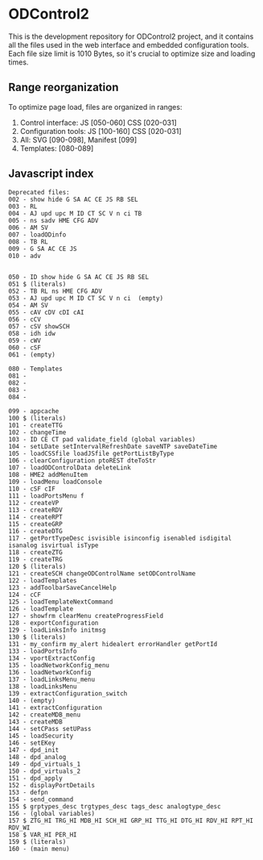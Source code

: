 # ODControl2
This is the development repository for ODControl2 project, and it contains 
all the files used in the web interface and embedded configuration tools.
Each file size limit is 1010 Bytes, so it's crucial to optimize size and 
loading times.

## Range reorganization
To optimize page load, files are organized in ranges:

 1. Control interface: JS [050-060] CSS [020-031]
 2. Configuration tools: JS [100-160] CSS [020-031]
 3. All: SVG [090-098], Manifest [099]
 4. Templates: [080-089]

## Javascript index

	Deprecated files:
	002 - show hide G SA AC CE JS RB SEL
	003 - RL
	004 - AJ upd upc M ID CT SC V n ci TB
	005 - ns sadv HME CFG ADV
	006 - AM SV
	007 - loadODinfo
	008 - TB RL
	009 - G SA AC CE JS
	010 - adv


	050 - ID show hide G SA AC CE JS RB SEL
	051 $ (literals)
	052 - TB RL ns HME CFG ADV
	053 - AJ upd upc M ID CT SC V n ci  (empty)
	054 - AM SV
	055 - cAV cDV cDI cAI
	056 - cCV
	057 - cSV showSCH
	058 - idh idw
	059 - cWV
	060 - cSF
	061 - (empty)

	080 - Templates
	081 - 
	082 - 
	083 - 
	084 - 

	099 - appcache
	100 $ (literals)
	101 - createTTG
	102 - changeTime
	103 - ID CE CT pad validate_field (global variables)
	104 - setLDate setIntervalRefreshDate saveNTP saveDateTime
	105 - loadCSSfile loadJSfile getPortListByType
	106 - clearConfiguration ptoREST dteToStr
	107 - loadODControlData deleteLink 
	108 - HME2 addMenuItem
	109 - loadMenu loadConsole
	110 - cSF cIF 
	111 - loadPortsMenu f
	112 - createVP 
	113 - createRDV
	114 - createRPT
	115 - createGRP
	116 - createDTG
	117 - getPortTypeDesc isvisible isinconfig isenabled isdigital isanalog isvirtual isType
	118 - createZTG
	119 - createTRG
	120 $ (literals)
	121 - createSCH changeODControlName setODControlName
	122 - loadTemplates
	123 - addToolbarSaveCancelHelp
	124 - cCF
	125 - loadTemplateNextCommand
	126 - loadTemplate
	127 - showfrm clearMenu createProgressField
	128 - exportConfiguration
	129 - loadLinksInfo initmsg
	130 $ (literals)
	131 - my_confirm my_alert hidealert errorHandler getPortId
	133 - loadPortsInfo
	134 - vportExtractConfig
	135 - loadNetworkConfig_menu
	136 - loadNetworkConfig
	137 - loadLinksMenu_menu
	138 - loadLinksMenu
	139 - extractConfiguration_switch
	140 - (empty)
	141 - extractConfiguration
	142 - createMDB_menu
	143 - createMDB
	144 - setCPass setUPass
	145 - loadSecurity
	146 - setEKey
	147 - dpd_init
	148 - dpd_analog
	149 - dpd_virtuals_1
	150 - dpd_virtuals_2
	151 - dpd_apply
	152 - displayPortDetails
	153 - defpn
	154 - send_command
	155 $ grptypes_desc trgtypes_desc tags_desc analogtype_desc
	156 - (global variables)
	157 $ ZTG_HI TRG_HI MDB_HI SCH_HI GRP_HI TTG_HI DTG_HI RDV_HI RPT_HI RDV_WI
	158 $ VAR_HI PER_HI
	159 $ (literals)
	160 - (main menu)

